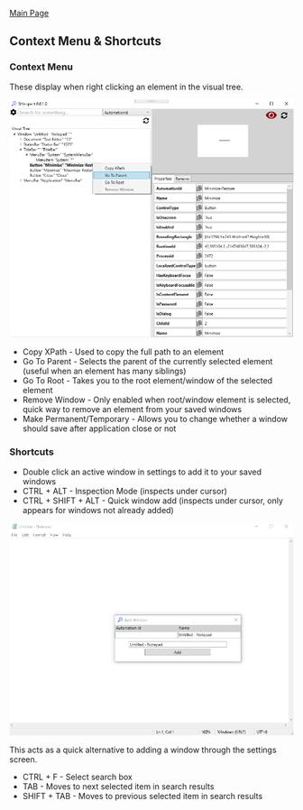 [Main Page](https://github.com/Streets-Heaver/SHInspect/blob/main/README.md)

## Context Menu & Shortcuts

### Context Menu
These display when right clicking an element in the visual tree.

![image](/SHInspect/Documentation/images/ContextMenu.PNG)

* Copy XPath - Used to copy the full path to an element
* Go To Parent - Selects the parent of the currently selected element (useful when an element has many siblings)
* Go To Root - Takes you to the root element/window of the selected element
* Remove Window - Only enabled when root/window element is selected, quick way to remove an element from your saved windows
* Make Permanent/Temporary - Allows you to change whether a window should save after application close or not

### Shortcuts

* Double click an active window in settings to add it to your saved windows
* CTRL + ALT - Inspection Mode (inspects under cursor)
* CTRL + SHIFT + ALT - Quick window add (inspects under cursor, only appears for windows not already added)


![image](/SHInspect/Documentation/images/QuickAdd.PNG)

This acts as a quick alternative to adding a window through the settings screen.
* CTRL + F - Select search box
* TAB - Moves to next selected item in search results
* SHIFT + TAB - Moves to previous selected item in search results